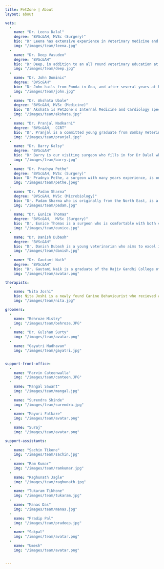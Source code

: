 ```yaml
---
title: PetZone | About
layout: about

vets:
  -
    name: "Dr. Leena Dalal"
    degree: "BVSc&AH, MVSc (Surgery)"
    bio: "Dr Leena has extensive experience in Veterinary medicine and Surgery over 30 years. She has trained in surgery, imaging and various aspects of General medicine both in India and internationally, and continues to regularly update her knowledge and training.She travels between all the PetZone clinics, reviews all the non-routine cases and is always available to give advice."
    img: "/images/team/leena.jpg"
  -
    name: "Dr. Deep Vasudeo"
    degree: "BVSc&AH"
    bio: "Dr Deep, in addition to an all round veterinary education at Bombay Veterinary College, has been trained in hydrotherapy and physiotherapy at Greyfriars in the UK. He excels at treating musculoskeletal conditions and has assisted many a dog with full recovery from lameness and orthopedic surgery. He keeps his skills and knowledge of general veterinary medicine sharp with continuing education courses and workshops and is engaged in the endless pursuit of finding new and creative means to help lame dogs to walk."
    img: "/images/team/deep.jpg"
  -
    name: "Dr. John Dominic"
    degree: "BVSc&AH"
    bio: "Dr John hails from Ponda in Goa, and after several years at PetZone Churchgate, now looks after pets at PetZone Goa. He is skilled with Anesthesia and all aspects of general veterinary medical and surgical care, and has a special affinity for feline treatment and care."
    img: "/images/team/john.jpg"
  -
    name: "Dr. Akshata Ubale"
    degree: "BVSc&AH, MVSc (Medicine)"
    bio: "Dr Akshata is PetZone's Internal Medicine and Cardiology specialist. Trained both at home and abroad, she is experienced with Ultrasound examination and 2d Echo and is available to all PetZones for cardiac and medical consults. She is especially interested in all aspects of the diagnosis, preventive care and maintenance for cardiac and renal conditions."
    img: "/images/team/akshata.jpg"
  -
    name: "Dr. Pranjal Nadkarni"
    degree: "BVSc&AH,  CCRT"
    bio: "Dr. Pranjal is a committed young graduate from Bombay Veterinary College, with a special interest in physiotherapy and rehabilitation. She is motivated and dedicated to improve the level of care she can offer her patients and to give them the benefits of physical therapy for their injuries and aging joints. She has been trained in state-of-the-art rehabilitation techniques by Canine Rehabilitation Institute, Inc. and has been certified by them as a Canine Rehabilitation Therapist – [approved by AAVSB (American Association of Veterinary State Boards) R.A.C.E. (Registry of Approved Continuing Education)]."
    img: "/images/team/pranjal.jpg"
  -
    name: "Dr. Barry Kalsy"
    degree: "BVSc&AH"
    bio: "Dr Barry is our visiting surgeon who fills in for Dr Dalal when needed. Barry has trained extensively with International surgeons and courses in both anesthesia as well as orthopedic surgery, and continues to update his knowledge and skills with regularity."
    img: "/images/team/barry.jpg"
  -
    name: "Dr. Pradnya Pethe"
    degree: "BVSc&AH, MVSc (Surgery)"
    bio: "Dr Pradnya Pethe, a surgeon with many years experience, is on hand to perform surgeries as required. Well versed with soft tissue surgery she very capably handles cases from routine spay/neuters to more complicated abdominal surgeries."
    img: "/images/team/pethe.jpeg"
  -
    name: "Dr. Padam Sharma"
    degree: "BVSc&AH, MVSc (Microbiology)"
    bio: "Dr. Padam Sharma who is originally from the North East, is a young vet who doubles up  as a Practice Manager for the Mumbai PetZone Clinics. He has a Masters degree in Veterinary Microbiology  and is well equipped to handle laboratory work in addition to clinical practice. By understanding microbes, he aims to solve a range of problems affecting pet’s health and the environment. He conducts examinations on specimens collected from animals for bacterial, viral, protozoan and fungal infections. This may include studying how diseases spread and using research findings to direct appropriate treatment protocols."
    img: "/images/team/padam.jpg"
  -
    name: "Dr. Eunice Thomas"
    degree: "BVSc&AH,  MVSc (Surgery)"
    bio: "Dr. Eunice Thomas is a surgeon who is comfortable with both conventional as well as laparoscopic surgery. With a Masters degree in Surgery, Eunice very capably handles PetZone's surgeries and post surgical care."
    img: "/images/team/eunice.jpg"
  -
    name: "Dr. Danish Dubash"
    degree: "BVSc&AH"
    bio: "Dr. Danish Dubash is a young veterinarian who aims to excel in internal medicine. He is on hand to assist in both routine as well as emergency cases."
    img: "/images/team/danish.jpg"
  -
    name: "Dr. Gautami Naik"
    degree: "BVSc&AH"
    bio: "Dr. Gautami Naik is a graduate of the Rajiv Gandhi College of Veterinary and Animal Science in Puducherry. She ably handles all aspects of general veterinary medicine at PetZone Goa."
    img: "/images/team/avatar.png"

therapists:
  -
    name: "Nita Joshi"
    bio: Nita Joshi is a newly found Canine Behaviourist who recieved a diploma from the British College of Canine studies. She helps owners rehabilitate behaviour issues and helps them find triggers at home and in the environment that is getting their dog to behave in a certain manner. She can help them cope with these issues and turn around the situation. She is also a certified hydrotherapist starting her own venture soon.
    img: "/images/team/nita.jpg"

groomers:
  -
    name: "Behroze Mistry"
    img: "/images/team/behroze.JPG"
  -
    name: "Dr. Gulshan Surty"
    img: "/images/team/avatar.png"
  -
    name: "Gayatri Madhavan"
    img: "/images/team/gayatri.jpg"


support-front-office:
  - 
    name: "Parvin Cateenwalla"
    img: "/images/team/canteen.JPG"
  - 
    name: "Mangal Sawant"
    img: "/images/team/mangal.jpg"
  - 
    name: "Surendra Shinde"
    img: "/images/team/surendra.jpg"
  - 
    name: "Mayuri Fatkare"
    img: "/images/team/avatar.png"
  - 
    name: "Suraj"
    img: "/images/team/avatar.png"

support-assistants:
  - 
    name: "Sachin Tikone"
    img: "/images/team/sachin.jpg"
  - 
    name: "Ram Kumar"
    img: "/images/team/ramkumar.jpg"
  - 
    name: "Raghunath Jagle"
    img: "/images/team/raghunath.jpg"
  - 
    name: "Tukaram Tikhone"
    img: "/images/team/tukaram.jpg"
  - 
    name: "Manas Das"
    img: "/images/team/manas.jpg"
  -
    name: "Pradip Pal"
    img: "/images/team/pradeep.jpg"
  - 
    name: "Sakpal"
    img: "/images/team/avatar.png"
  - 
    name: "Umesh"
    img: "/images/team/avatar.png"


---
```

